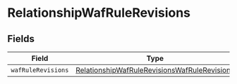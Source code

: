 # RelationshipWafRuleRevisions


## Fields

| Field                                                                                                               | Type                                                                                                                | Required                                                                                                            | Description                                                                                                         |
| ------------------------------------------------------------------------------------------------------------------- | ------------------------------------------------------------------------------------------------------------------- | ------------------------------------------------------------------------------------------------------------------- | ------------------------------------------------------------------------------------------------------------------- |
| `wafRuleRevisions`                                                                                                  | [RelationshipWafRuleRevisionsWafRuleRevisions](../../models/shared/relationshipwafrulerevisionswafrulerevisions.md) | :heavy_minus_sign:                                                                                                  | N/A                                                                                                                 |